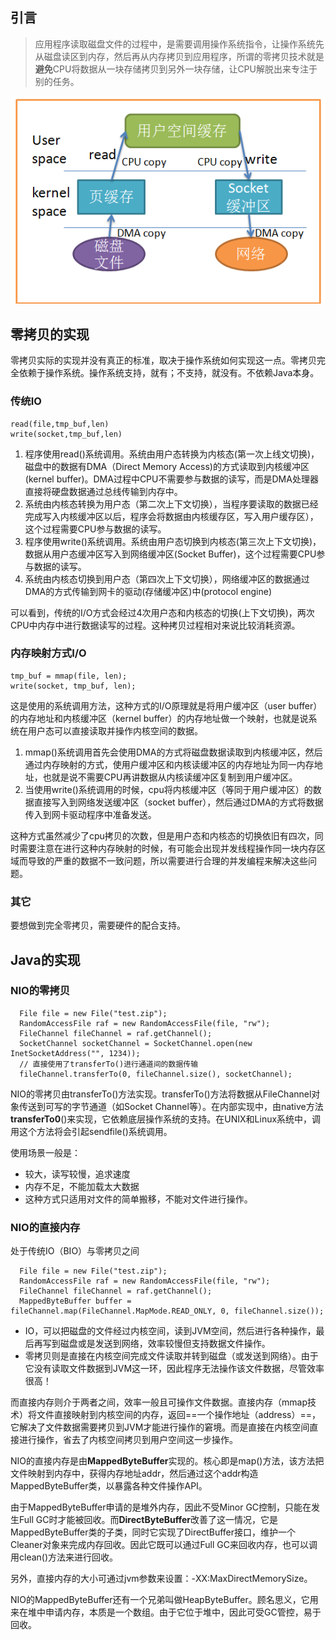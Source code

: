 ## 引言

> 应用程序读取磁盘文件的过程中，是需要调用操作系统指令，让操作系统先从磁盘读区到内存，然后再从内存拷贝到应用程序，所谓的零拷贝技术就是**避免**CPU将数据从一块存储拷贝到另外一块存储，让CPU解脱出来专注于别的任务。

![](/assets/272719-9b800f62a9c0e47d.png)

## 零拷贝的实现

零拷贝实际的实现并没有真正的标准，取决于操作系统如何实现这一点。零拷贝完全依赖于操作系统。操作系统支持，就有；不支持，就没有。不依赖Java本身。

### 传统IO

```
read(file,tmp_buf,len)
write(socket,tmp_buf,len)
```

1. 程序使用read\(\)系统调用。系统由用户态转换为内核态\(第一次上线文切换\)，磁盘中的数据有DMA（Direct Memory Access\)的方式读取到内核缓冲区\(kernel buffer\)。DMA过程中CPU不需要参与数据的读写，而是DMA处理器直接将硬盘数据通过总线传输到内存中。
2. 系统由内核态转换为用户态（第二次上下文切换），当程序要读取的数据已经完成写入内核缓冲区以后，程序会将数据由内核缓存区，写入用户缓存区），这个过程需要CPU参与数据的读写。
3. 程序使用write\(\)系统调用。系统由用户态切换到内核态\(第三次上下文切换\)，数据从用户态缓冲区写入到网络缓冲区\(Socket Buffer\)，这个过程需要CPU参与数据的读写。
4. 系统由内核态切换到用户态（第四次上下文切换），网络缓冲区的数据通过DMA的方式传输到网卡的驱动\(存储缓冲区\)中\(protocol engine\)

可以看到，传统的I/O方式会经过4次用户态和内核态的切换\(上下文切换\)，两次CPU中内存中进行数据读写的过程。这种拷贝过程相对来说比较消耗资源。

### 内存映射方式I/O

```
tmp_buf = mmap(file, len);
write(socket, tmp_buf, len);
```

这是使用的系统调用方法，这种方式的I/O原理就是将用户缓冲区（user buffer）的内存地址和内核缓冲区（kernel buffer）的内存地址做一个映射，也就是说系统在用户态可以直接读取并操作内核空间的数据。

1. mmap\(\)系统调用首先会使用DMA的方式将磁盘数据读取到内核缓冲区，然后通过内存映射的方式，使用户缓冲区和内核读缓冲区的内存地址为同一内存地址，也就是说不需要CPU再讲数据从内核读缓冲区复制到用户缓冲区。
2. 当使用write\(\)系统调用的时候，cpu将内核缓冲区（等同于用户缓冲区）的数据直接写入到网络发送缓冲区（socket buffer），然后通过DMA的方式将数据传入到网卡驱动程序中准备发送。

这种方式虽然减少了cpu拷贝的次数，但是用户态和内核态的切换依旧有四次，同时需要注意在进行这种内存映射的时候，有可能会出现并发线程操作同一块内存区域而导致的严重的数据不一致问题，所以需要进行合理的并发编程来解决这些问题。

### 其它

要想做到完全零拷贝，需要硬件的配合支持。

## Java的实现

### NIO的零拷贝

```
  File file = new File("test.zip");
  RandomAccessFile raf = new RandomAccessFile(file, "rw");
  FileChannel fileChannel = raf.getChannel();
  SocketChannel socketChannel = SocketChannel.open(new InetSocketAddress("", 1234));
  // 直接使用了transferTo()进行通道间的数据传输
  fileChannel.transferTo(0, fileChannel.size(), socketChannel);
```

NIO的零拷贝由transferTo\(\)方法实现。transferTo\(\)方法将数据从FileChannel对象传送到可写的字节通道（如Socket Channel等）。在内部实现中，由native方法**transferTo0**\(\)来实现，它依赖底层操作系统的支持。在UNIX和Linux系统中，调用这个方法将会引起sendfile\(\)系统调用。

使用场景一般是：

* 较大，读写较慢，追求速度
* 内存不足，不能加载太大数据
* 这种方式只适用对文件的简单搬移，不能对文件进行操作。

### NIO的直接内存

处于传统IO（BIO）与零拷贝之间

```
  File file = new File("test.zip");
  RandomAccessFile raf = new RandomAccessFile(file, "rw");
  FileChannel fileChannel = raf.getChannel();
  MappedByteBuffer buffer = fileChannel.map(FileChannel.MapMode.READ_ONLY, 0, fileChannel.size());
```

* IO，可以把磁盘的文件经过内核空间，读到JVM空间，然后进行各种操作，最后再写到磁盘或是发送到网络，效率较慢但支持数据文件操作。
* 零拷贝则是直接在内核空间完成文件读取并转到磁盘（或发送到网络）。由于它没有读取文件数据到JVM这一环，因此程序无法操作该文件数据，尽管效率很高！

而直接内存则介于两者之间，效率一般且可操作文件数据。直接内存（mmap技术）将文件直接映射到内核空间的内存，返回==一个操作地址（address）==，它解决了文件数据需要拷贝到JVM才能进行操作的窘境。而是直接在内核空间直接进行操作，省去了内核空间拷贝到用户空间这一步操作。

NIO的直接内存是由**MappedByteBuffer**实现的。核心即是map\(\)方法，该方法把文件映射到内存中，获得内存地址addr，然后通过这个addr构造MappedByteBuffer类，以暴露各种文件操作API。

由于MappedByteBuffer申请的是堆外内存，因此不受Minor GC控制，只能在发生Full GC时才能被回收。而**DirectByteBuffer**改善了这一情况，它是MappedByteBuffer类的子类，同时它实现了DirectBuffer接口，维护一个Cleaner对象来完成内存回收。因此它既可以通过Full GC来回收内存，也可以调用clean\(\)方法来进行回收。

另外，直接内存的大小可通过jvm参数来设置：-XX:MaxDirectMemorySize。

NIO的MappedByteBuffer还有一个兄弟叫做HeapByteBuffer。顾名思义，它用来在堆中申请内存，本质是一个数组。由于它位于堆中，因此可受GC管控，易于回收。



